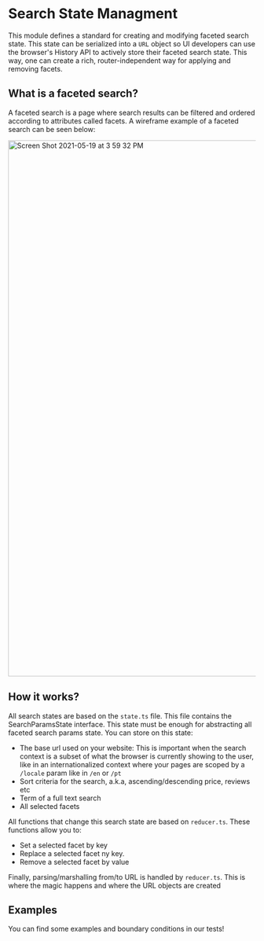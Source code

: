 # Search State Managment
This module defines a standard for creating and modifying faceted search state. This state can be serialized into a `URL` object so UI developers can use the browser's History API to actively store their faceted search state. This way, one can create a rich, router-independent way for applying and removing facets. 

## What is a faceted search?
A faceted search is a page where search results can be filtered and ordered according to attributes called facets. A wireframe example of a faceted search can be seen below:

<img width="1091" alt="Screen Shot 2021-05-19 at 3 59 32 PM" src="https://user-images.githubusercontent.com/1753396/118869450-cb0db380-b8bb-11eb-9c12-338377c6c1c2.png">

## How it works?
All search states are based on the `state.ts` file. This file contains the SearchParamsState interface. This state must be enough for abstracting all faceted search params state. You can store on this state:
- The base url used on your website: 
  This is important when the search context is a subset of what the browser is currently showing to the user, like in an internationalized context where your pages are scoped by a `/locale` param like in `/en` or `/pt` 
- Sort criteria for the search, a.k.a, ascending/descending price, reviews etc
- Term of a full text search
- All selected facets

All functions that change this search state are based on `reducer.ts`. These functions allow you to:
- Set a selected facet by key
- Replace a selected facet ny key.
- Remove a selected facet by value

Finally, parsing/marshalling from/to URL is handled by `reducer.ts`. This is where the magic happens and where the URL objects are created

## Examples
You can find some examples and boundary conditions in our tests!
